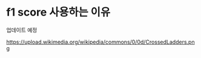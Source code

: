 # f1 score 사용하는 이유



업데이트 예정





https://upload.wikimedia.org/wikipedia/commons/0/0d/CrossedLadders.png





